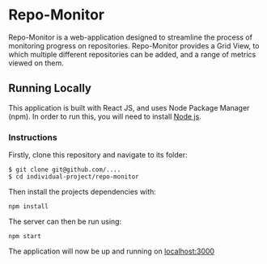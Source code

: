 # Repo-Monitor

Repo-Monitor is a web-application designed to streamline the process of monitoring progress on repositories. Repo-Monitor provides a Grid View, to which multiple different repositories can be added, and a range of metrics viewed on them.

## Running Locally

This application is built with React JS, and uses Node Package Manager (npm). In order to run this, you will need to install [Node js](https://nodejs.org/en/).

### Instructions
Firstly, clone this repository and navigate to its folder:
```
$ git clone git@github.com/....
$ cd individual-project/repo-monitor
```

Then install the projects dependencies with:
```
npm install
```

The server can then be run using:
```
npm start
```

The application will now be up and running on [localhost:3000](http://localhost:3000)

